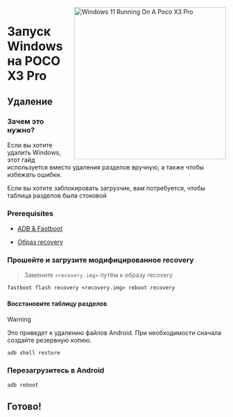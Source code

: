 <img align="right" src="https://github.com/woa-vayu/src_vayu_windows/blob/main/2PocoX3ProWindows.png" width="350" alt="Windows 11 Running On A Poco X3 Pro">

# Запуск Windows на POCO X3 Pro

## Удаление 

### Зачем это нужно?
Если вы хотите удалить Windows, этот гайд используется вместо удаления разделов вручную, а также чтобы избежать ошибки.

Если вы хотите заблокировать загрузчик, вам потребуется, чтобы таблица разделов была стоковой
### Prerequisites
- [ADB & Fastboot](https://developer.android.com/studio/releases/platform-tools)
  
- [Образ recovery](https://github.com/woa-vayu-archive/Port-Windows-11-POCO-X3-Pro/releases/tag/Recoveries)

### Прошейте и загрузите модифицированное recovery
> Замените `<recovery.img>` путём к образу recovery
```cmd
fastboot flash recovery <recovery.img> reboot recovery
```

#### Восстановите таблицу разделов 
> [!Warning]
> Это приведет к удалению файлов Android. При необходимости сначала создайте резервную копию.
```cmd
adb shell restore
```

### Перезагрузитесь в Android 
```cmd
adb reboot 
```

## Готово!
